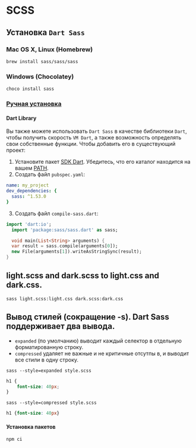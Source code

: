 # SCSS
## Установка `Dart Sass`
### Mac OS X, Linux (Homebrew)
```shell
brew install sass/sass/sass
```
### Windows (Chocolatey)
```shell
choco install sass
```
### [Ручная установка](https://github.com/sass/dart-sass/)
#### Dart Library
Вы также можете использовать `Dart Sass` в качестве библиотеки `Dart`, чтобы получить скорость `VM Dart`, а также возможность определять свои собственные функции. Чтобы добавить его в существующий проект:
1. Установите пакет [SDK Dart](https://dart.dev/get-dart#automated-installation-and-updates). Убедитесь, что его каталог находится на вашем [PATH](https://katiek2.github.io/path-doc/).
2. Создать файл `pubspec.yaml`: 
```yaml
name: my_project
dev_dependencies: {
  sass: ^1.53.0
}
```
3. Создать файл `compile-sass.dart`:
```dart
import 'dart:io';
  import 'package:sass/sass.dart' as sass;

  void main(List<String> arguments) {
  var result = sass.compile(arguments[0]);
  new File(arguments[1]).writeAsStringSync(result);
}
```
## light.scss and dark.scss to light.css and dark.css.
```shell
sass light.scss:light.css dark.scss:dark.css
```
## Вывод стилей (сокращение -s). Dart Sass поддерживает два вывода.
* `expanded` (по умолчанию) выводит каждый селектор в отдельную форматированную строку.
* `compressed` удаляет не важные и не критичные отсутпы в, и выводит все стили в одну строку.
```shell
sass --style=expanded style.scss
```
```css
h1 {
    font-size: 40px;
}
```
```shell
sass --style=compressed style.scss
```
```css
h1 {font-size: 40px}
```
#### Установка пакетов
```shell
npm ci
```